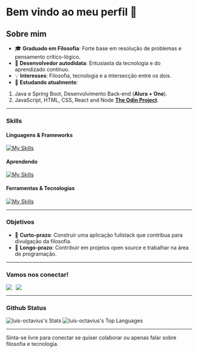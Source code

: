 # Bem vindo ao meu perfil 👋

## Sobre mim
- 🎓 **Graduado em Filosofia**: Forte base em resolução de problemas e pensamento crítico-lógico.  
- 🚀 **Desenvolvedor autodidata**: Entusiasta da tecnologia e do aprendizado contínuo.  
- 💡 **Interesses**: Filosofia, tecnologia e a intersecção entre os dois.
- 🌱 **Estudando atualmente**:
1. Java e Spring Boot, Desenvolvimento Back-end (**Alura + One**).  
2. JavaScript, HTML, CSS, React and Node [**The Odin Project**](https://www.theodinproject.com/dashboard).
   

---

### Skills
#### Linguagens & Frameworks
[![My Skills](https://skillicons.dev/icons?i=html,css,js,ts,react)](https://skillicons.dev)

#### Aprendendo 
[![My Skills](https://skillicons.dev/icons?i=java,spring,mysql)](https://skillicons.dev)


#### Ferramentas & Tecnologias 
[![My Skills](https://skillicons.dev/icons?i=linux,git,npm,maven)](https://skillicons.dev)

---

### Objetivos
- 🔭 **Curto-prazo**: Construir uma aplicação fullstack que contribua para divulgação da filosofia. 
- 🌟 **Longo-prazo**: Contribuir em projetos open source e trabalhar na área de programação. 

---

### Vamos nos conectar!
<div style="display: flex; gap: 10px;">
  <a href="mailto:luisoctavius.sc@gmail.com" target="_blank">
    <img loading="lazy" src="https://img.shields.io/badge/Gmail-D14836?style=for-the-badge&logo=gmail&logoColor=white" target="_blank">
  </a>

   <a href="https://www.linkedin.com/in/luis-octavio" target="_blank">
    <img loading="lazy" src="https://img.shields.io/badge/-LinkedIn-%230077B5?style=for-the-badge&logo=linkedin&logoColor=white" target="_blank">
  </a>   
</div>

---

### Github Status
![luis-octavius's Stats](https://github-readme-stats.vercel.app/api?username=luis-octavius&theme=dark&show_icons=true&hide_border=false&count_private=true)
![luis-octavius's Top Languages](https://github-readme-stats.vercel.app/api/top-langs/?username=luis-octavius&theme=dark&show_icons=true&hide_border=false&layout=compact)

---

Sinta-se livre para conectar se quiser colaborar ou apenas falar sobre filosofia e tecnologia. 

